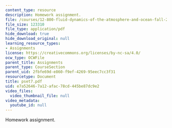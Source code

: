 ```yaml
---
content_type: resource
description: Homework assignment.
file: /courses/12-800-fluid-dynamics-of-the-atmosphere-and-ocean-fall-2004/e7a526467a12afac78cd445be87dc9e2_pset7.pdf
file_size: 123310
file_type: application/pdf
hide_download: true
hide_download_original: null
learning_resource_types:
- Assignments
license: https://creativecommons.org/licenses/by-nc-sa/4.0/
ocw_type: OCWFile
parent_title: Assignments
parent_type: CourseSection
parent_uid: 2fbfe69d-e860-f9ef-4269-95eec7cc3f31
resourcetype: Document
title: pset7.pdf
uid: e7a52646-7a12-afac-78cd-445be87dc9e2
video_files:
  video_thumbnail_file: null
video_metadata:
  youtube_id: null
---
```

Homework assignment.